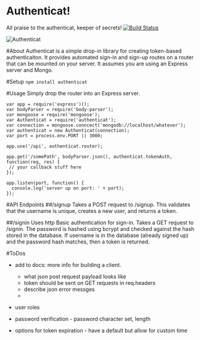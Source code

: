 Authenticat!
=====================
All praise to the authenticat, keeper of secrets!
[![Build Status](https://travis-ci.org/craigaaroncampbell/authenticat.svg?branch=master)](https://travis-ci.org/craigaaroncampbell/authenticat)

![Authenticat](http://i.giphy.com/3oEduQAsYcJKQH2XsI.gif)

#About
Authenticat is a simple drop-in library for creating token-based authenticaiton. It provides automated sign-in and sign-up routes on a router that can be mounted on your server.  It assumes you are using an Express server and Mongo.

#Setup
```npm install authenticat```

#Usage
Simply drop the router into an Express server.
```
var app = require('express')();
var bodyParser = require('body-parser');
var mongoose = require('mongoose');
var Authenticat = require('authenticat');
var connection = mongoose.conncect('mongodb://localhost/whatever');
var authenticat = new Authenticat(connection);
var port = process.env.PORT || 3000;

app.use('/api', authenticat.router);

app.get('/somePath', bodyParser.json(), authenticat.tokenAuth, function(req, res) {
 // your callback stuff here
});

app.listen(port, function() {
  console.log('server up on port: ' + port);
});
```

#API Endpoints
##/signup
Takes a POST request to /signup.  This validates that the username is unique, creates a new user, and returns a token.

##/signin
 Uses http Basic authentication for sign-in. Takes a GET request to /signin. The password is hashed using bcrypt and checked against the hash stored in the database. If username is in the database (already signed up) and the password hash matches, then a token is returned.

#ToDos
- add to docs: more info for building a client.
    - what json post request payload looks like
    - token should be sent on GET requests in req.headers
    - describe json error messges
    -

- user roles
- password verification - password character set, length
- options for token expiration - have a default but allow for custom time
